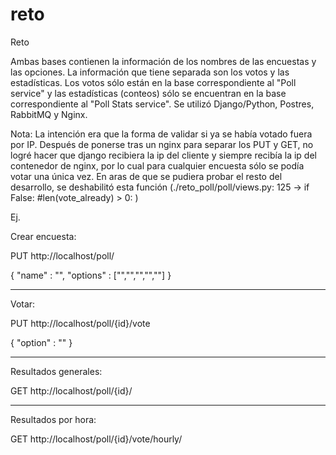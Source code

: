# reto
Reto

Ambas bases contienen la información de los nombres de las encuestas y las opciones. La información que tiene separada son los votos y las estadísticas. Los votos sólo están en la base correspondiente al "Poll service" y las estadísticas (conteos) sólo se encuentran en la base correspondiente al "Poll Stats service". Se utilizó Django/Python, Postres, RabbitMQ y Nginx.

Nota: La intención era que la forma de validar si ya se había votado fuera por IP. Después de ponerse tras un nginx para separar los PUT y GET, no logré hacer que django recibiera la ip del cliente y siempre recibía la ip del contenedor de nginx, por lo cual para cualquier encuesta sólo se podía votar una única vez. En aras de que se pudiera probar el resto del desarrollo, se deshabilitó esta función (./reto_poll/poll/views.py: 125 -> if False: #len(vote_already) > 0: )

Ej.

Crear encuesta:

PUT http://localhost/poll/

{
    "name" : "",
    "options" : ["","","","",""]
}

--------------------------------------

Votar:

PUT http://localhost/poll/{id}/vote

{ 
    "option" : "" 
}


--------------------------------------

Resultados generales:

GET http://localhost/poll/{id}/


--------------------------------------

Resultados por hora:

GET http://localhost/poll/{id}/vote/hourly/



